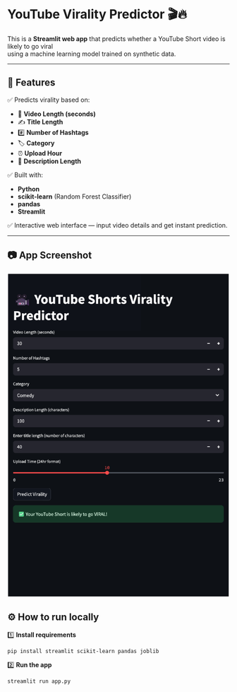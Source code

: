 # YouTube Virality Predictor 🎬🔥

This is a **Streamlit web app** that predicts whether a YouTube Short video is likely to go viral  
using a machine learning model trained on synthetic data.

---

## 🚀 Features

✅ Predicts virality based on:
- 🎥 **Video Length (seconds)**  
- ✍️ **Title Length**
- #️⃣ **Number of Hashtags**
- 🏷️ **Category**
- ⏰ **Upload Hour**
- 📝 **Description Length**

✅ Built with:
- **Python**
- **scikit-learn** (Random Forest Classifier)
- **pandas**
- **Streamlit**

✅ Interactive web interface — input video details and get instant prediction.

---

## 📷 App Screenshot

![App Screenshot](https://raw.githubusercontent.com/Vasamsettitejasri/youtube-virality-predictor/main/App%20screenshot.png)

## ⚙️ How to run locally

1️⃣ **Install requirements**
```bash
pip install streamlit scikit-learn pandas joblib
```
2️⃣ **Run the app**
```bash
streamlit run app.py






